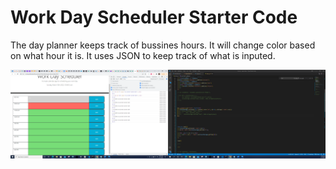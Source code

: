 # Work Day Scheduler Starter Code
The day planner keeps track of bussines hours.
It will change color based on what hour it is. 
It uses JSON to keep track of what is inputed.






![2022-03-13](https://github.com/mhmunter/super-disco/blob/main/images/dayPlaner.png)
